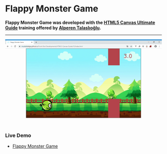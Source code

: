 # Flappy Monster Game


**Flappy Monster Game was developed with the [HTML5 Canvas Ultimate Guide](https://www.udemy.com/course/html5-canvas-ultimate-guide/) training offered by [Alperen Talaslıoğlu](https://www.udemy.com/user/alperen2/).**


<hr>

![Flappy Monster Game](https://raw.githubusercontent.com/mustafadalga/Flappy-Monster-Game/master/flappy-monster-game.gif)


### Live Demo
 * [Flappy Monster Game](https://mustafadalga.github.io/Front-End-Developments/HTML5-Canvas-Guide/12/index.html)

